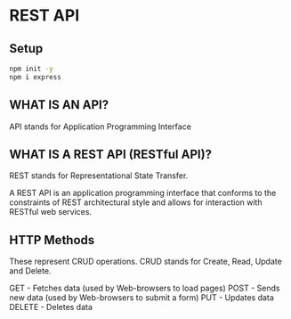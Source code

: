 # REST API

## Setup

```bash
npm init -y
npm i express
```

## WHAT IS AN API?

API stands for Application Programming Interface

## WHAT IS A REST API (RESTful API)?

REST stands for Representational State Transfer.

A REST API is an application programming interface that conforms to the constraints of REST architectural style and allows for interaction with RESTful web services.

## HTTP Methods

These represent CRUD operations. CRUD stands for Create, Read, Update and Delete.

GET - Fetches data (used by Web-browsers to load pages)
POST - Sends new data (used by Web-browsers to submit a form)
PUT - Updates data
DELETE - Deletes data
